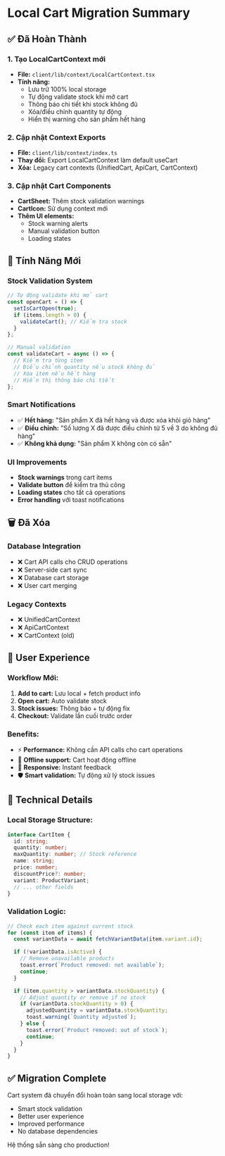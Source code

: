 # Local Cart Migration Summary

## ✅ Đã Hoàn Thành

### 1. Tạo LocalCartContext mới

- **File:** `client/lib/context/LocalCartContext.tsx`
- **Tính năng:**
  - Lưu trữ 100% local storage
  - Tự động validate stock khi mở cart
  - Thông báo chi tiết khi stock không đủ
  - Xóa/điều chỉnh quantity tự động
  - Hiển thị warning cho sản phẩm hết hàng

### 2. Cập nhật Context Exports

- **File:** `client/lib/context/index.ts`
- **Thay đổi:** Export LocalCartContext làm default useCart
- **Xóa:** Legacy cart contexts (UnifiedCart, ApiCart, CartContext)

### 3. Cập nhật Cart Components

- **CartSheet:** Thêm stock validation warnings
- **CartIcon:** Sử dụng context mới
- **Thêm UI elements:**
  - Stock warning alerts
  - Manual validation button
  - Loading states

## 🚀 Tính Năng Mới

### Stock Validation System

```typescript
// Tự động validate khi mở cart
const openCart = () => {
  setIsCartOpen(true);
  if (items.length > 0) {
    validateCart(); // Kiểm tra stock
  }
};

// Manual validation
const validateCart = async () => {
  // Kiểm tra từng item
  // Điều chỉnh quantity nếu stock không đủ
  // Xóa item nếu hết hàng
  // Hiển thị thông báo chi tiết
};
```

### Smart Notifications

- ✅ **Hết hàng:** "Sản phẩm X đã hết hàng và được xóa khỏi giỏ hàng"
- ✅ **Điều chỉnh:** "Số lượng X đã được điều chỉnh từ 5 về 3 do không đủ hàng"
- ✅ **Không khả dụng:** "Sản phẩm X không còn có sẵn"

### UI Improvements

- **Stock warnings** trong cart items
- **Validate button** để kiểm tra thủ công
- **Loading states** cho tất cả operations
- **Error handling** với toast notifications

## 🗑️ Đã Xóa

### Database Integration

- ❌ Cart API calls cho CRUD operations
- ❌ Server-side cart sync
- ❌ Database cart storage
- ❌ User cart merging

### Legacy Contexts

- ❌ UnifiedCartContext
- ❌ ApiCartContext
- ❌ CartContext (old)

## 📱 User Experience

### Workflow Mới:

1. **Add to cart:** Lưu local + fetch product info
2. **Open cart:** Auto validate stock
3. **Stock issues:** Thông báo + tự động fix
4. **Checkout:** Validate lần cuối trước order

### Benefits:

- ⚡ **Performance:** Không cần API calls cho cart operations
- 🔄 **Offline support:** Cart hoạt động offline
- 📱 **Responsive:** Instant feedback
- 🛡️ **Smart validation:** Tự động xử lý stock issues

## 🔧 Technical Details

### Local Storage Structure:

```typescript
interface CartItem {
  id: string;
  quantity: number;
  maxQuantity: number; // Stock reference
  name: string;
  price: number;
  discountPrice?: number;
  variant: ProductVariant;
  // ... other fields
}
```

### Validation Logic:

```typescript
// Check each item against current stock
for (const item of items) {
  const variantData = await fetchVariantData(item.variant.id);

  if (!variantData.isActive) {
    // Remove unavailable products
    toast.error(`Product removed: not available`);
    continue;
  }

  if (item.quantity > variantData.stockQuantity) {
    // Adjust quantity or remove if no stock
    if (variantData.stockQuantity > 0) {
      adjustedQuantity = variantData.stockQuantity;
      toast.warning(`Quantity adjusted`);
    } else {
      toast.error(`Product removed: out of stock`);
      continue;
    }
  }
}
```

## ✅ Migration Complete

Cart system đã chuyển đổi hoàn toàn sang local storage với:

- Smart stock validation
- Better user experience
- Improved performance
- No database dependencies

Hệ thống sẵn sàng cho production!
